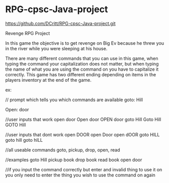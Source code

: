 # RPG-cpsc-Java-project

https://github.com/DCritt/RPG-cpsc-Java-project.git

Revenge RPG Project

In this game the objective is to get revenge on Big Ev because he threw you in the river while you were sleeping at his house.

There are many different commands that you can use in this game, when typing the command your capitalization does not matter, but when typing the name of what you are using the command on you have to capitalize it correctly. This game has two different ending depending on items in the players inventory at the end of the game.

ex:

// prompt which tells you which commands are available
goto:
Hill

Open:
door

//user inputs that work
open door
Open door
OPEN door
goto Hill
Goto Hill
GOTO Hill

//user inputs that dont work
open DOOR
open Door
open dOOR
goto HILL
goto hill
goto hILL

//all useable commands
goto, pickup, drop, open, read

//examples
goto Hill
pickup book
drop book
read book
open door

//if you input the command correctly but enter and invalid thing to use it on you only need to enter the thing you wish to use the command on again



